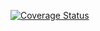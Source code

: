 [![Coverage Status](https://coveralls.io/repos/github/mobileappdevhm19/HINT-Reader/badge.svg?branch=master)](https://coveralls.io/github/mobileappdevhm19/HINT-Reader?branch=master)
